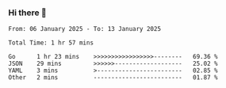 ### Hi there 👋

<!--
**zhumeme/zhumeme** is a ✨ _special_ ✨ repository because its `README.md` (this file) appears on your GitHub profile.

Here are some ideas to get you started:

- 🔭 I’m currently working on ...
- 🌱 I’m currently learning ...
- 👯 I’m looking to collaborate on ...
- 🤔 I’m looking for help with ...
- 💬 Ask me about ...
- 📫 How to reach me: ...
- 😄 Pronouns: ...
- ⚡ Fun fact: ...
-->

<!--START_SECTION:waka-->

```all_time
From: 06 January 2025 - To: 13 January 2025

Total Time: 1 hr 57 mins

Go      1 hr 23 mins    >>>>>>>>>>>>>>>>>--------   69.36 %
JSON    29 mins         >>>>>>-------------------   25.02 %
YAML    3 mins          >------------------------   02.85 %
Other   2 mins          -------------------------   01.87 %
```

<!--END_SECTION:waka-->
